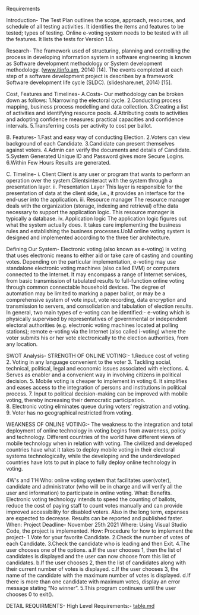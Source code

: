 Requirements

Introduction-
The Test Plan outlines the scope, approach, resources, and schedule of all testing activities. It identifies the items and features to be tested; types of testing. Online e-voting system needs to be tested with all the features. It lists the tests for Version 1.0.

Research-
The framework used of structuring, planning and controlling the process in developing information system in software engineering is known as Software development methodology or System development methodology. (www.itinfo.am, 2014) [14]. The events completed at each step of a software development project is describes by a framework Software development life cycle (SLDC). (slideshare.net, 2014) [15].

Cost, Features and Timelines-
A.Costs-
Our methodology can be broken down as follows:
1.Narrowing the electoral cycle.
2.Conducting process mapping, business process modelling and data collection.
3.Creating a list of activities and identifying resource pools.
4.Attributing costs to activities and adopting confidence measures: practical capacities and confidence intervals.
5.Transferring costs per activity to cost per ballot.

B. Features-
1.Fast and easy way of conducting Election.
2.Voters can view background of each Candidate.
3.Candidate can present themselves against voters.
4.Admin can verify the documents and details of Candidate.
5.System Generated Unique ID and Password gives more Secure Logins.
6.Within Few Hours Results are generated.

C. Timeline-
i. Client
Client is any user or program that wants to perform an operation over the system.Clientsinteract with the system through a presentation layer.
ii. Presentation Layer
This layer is responsible for the presentation of data at the client side, i.e., it provides an
interface for the end-user into the application.
iii. Resource manager
The resource manager deals with the organization (storage, indexing and retrieval) ofthe data necessary to
support the application logic. This resource manager is typically a database.
iv. Application logic
The application logic figures out what the system actually does. It takes care implementing the business rules
and establishing the business processes.UoM online voting system is designed and implemented according to
the three tier architecture.

Defining Our System-
Electronic voting (also known as e-voting) is voting that uses electronic means to either aid or take care of casting and counting votes.
Depending on the particular implementation, e-voting may use standalone electronic voting machines (also called EVM) or computers connected to the Internet. It may encompass a range of Internet services, from basic transmission of tabulated results to full-function online voting through common connectable household devices. The degree of automation may be limited to marking a paper ballot, or may be a comprehensive system of vote input, vote recording, data encryption and transmission to servers, and consolidation and tabulation of election results.
In general, two main types of e-voting can be identified:-
e-voting which is physically supervised by representatives of governmental or independent electoral authorities (e.g. electronic voting machines located at polling stations);
remote e-voting via the Internet (also called i-voting) where the voter submits his or her vote electronically to the election authorities, from any location.

SWOT Analysis- STRENGTH OF ONLINE VOTING:-
1.Reduce cost of voting  
2. Voting in any language convenient to the voter 
3. Tackling social, technical, political, legal and economic issues associated with elections. 
4. Serves as enabler and a convenient way in involving citizens in political decision. 
5. Mobile voting is cheaper to implement in voting 
6. It simplifies and eases access to the integration of persons and institutions in political process.
7. Input to political decision-making can be improved with mobile voting, thereby increasing their democratic participation.  
8. Electronic voting eliminates queue during voters’ registration and voting. 
9. Voter has no geographical restricted from voting. 

WEAKNESS OF ONLINE VOTING:-
The  weakness  to the  integration and  total deployment of  online  technology in  voting  begins from awareness, policy and technology. Different countries of the world have different views of mobile technology when in relation with voting. The civilized and developed countries have what it takes to deploy mobile voting in their electoral systems technologically, while the developing and the underdeveloped countries have lots to put in place to fully deploy online technology in voting.

4W's and 1'H
Who: online voting system that facilitates user(voter), candidate and administrator (who will be in charge and will verify all the user and information) to participate in online voting. 
What: Benefits. Electronic voting technology intends to speed the counting of ballots, reduce the cost of paying staff to count votes manually and can provide improved accessibility for disabled voters. Also in the long term, expenses are expected to decrease. Results can be reported and published faster.
When: Project Deadline- November 25th 2021
Where: Using Visual Studio Code, the project is implemented.
How: Procedure for how to implement the project-
1.Vote for your favorite Candidate.
2.Check the number of votes of each Candidate.
3.Check the candidate who is leading and then Exit.
4.The user chooses one of the options.
a.If the user chooses 1, then the list of candidates is displayed and the user can now choose from this list of candidates.
b.If the user chooses 2, then the list of candidates along with their current number of votes is displayed.
c.If the user chooses 3, the name of the candidate with the maximum number of votes is displayed. d.If there is more than one candidate with maximum votes, display an error message stating “No winner”.
5.This program continues until the user chooses 0 to exit().

DETAIL REQUIRMENTS-
High Level Requirements:-
[table.md](https://github.com/0110sangavi/M1_application_votesystem/files/7574602/table.md)



